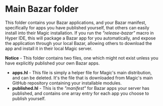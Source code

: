 
# Main Bazar folder

This folder contains your Bazar applications, and your Bazar manifest, specifically for apps
you have published yourself, that others can easily install into their Magic installation.
If you run the _"release-bazar"_ macro in Hyper IDE, this will package a Bazar app for you
automatically, and expose the application through your local Bazar, allowing others to download
the app and install it in their local Magic server.

**Notice** - This folder contains two files, one which might not exist unless you have explicitly
published your own Bazar apps.

* __apps.hl__ - This file is simply a helper file for Magic's main distribution, and can be deleted. It's the file that is downloaded from Magic's main GitHub repository containing your installable modules.
* __published.hl__ - This is the _"manifest"_ for Bazar apps your server has published, and contains one array entry for each app you choose to publish yourself.
